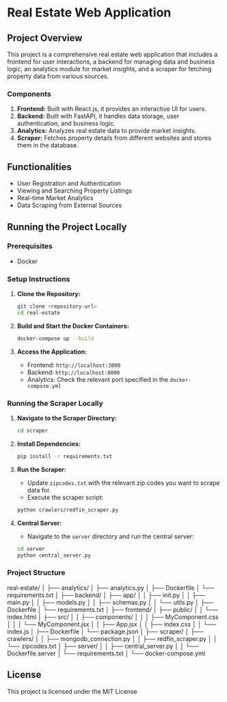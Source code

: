 # Real Estate Web Application

## Project Overview

This project is a comprehensive real estate web application that includes a frontend for user interactions, a backend for managing data and business logic, an analytics module for market insights, and a scraper for fetching property data from various sources.

### Components

1. **Frontend:** Built with React.js, it provides an interactive UI for users.
2. **Backend:** Built with FastAPI, it handles data storage, user authentication, and business logic.
3. **Analytics:** Analyzes real estate data to provide market insights.
4. **Scraper:** Fetches property details from different websites and stores them in the database.

## Functionalities

- User Registration and Authentication
- Viewing and Searching Property Listings
- Real-time Market Analytics
- Data Scraping from External Sources

## Running the Project Locally

### Prerequisites

- Docker

### Setup Instructions

1. **Clone the Repository:**
    ```sh
    git clone <repository-url>
    cd real-estate
    ```

2. **Build and Start the Docker Containers:**
    ```sh
    docker-compose up --build
    ```

3. **Access the Application:**
    - Frontend: `http://localhost:3000`
    - Backend: `http://localhost:8000`
    - Analytics: Check the relevant port specified in the `docker-compose.yml`

### Running the Scraper Locally

1. **Navigate to the Scraper Directory:**
    ```sh
    cd scraper
    ```

2. **Install Dependencies:**
    ```sh
    pip install -r requirements.txt
    ```

3. **Run the Scraper:**
    - Update `zipcodes.txt` with the relevant zip codes you want to scrape data for.
    - Execute the scraper script:
    ```sh
    python crawlers/redfin_scraper.py
    ```

4. **Central Server:**
    - Navigate to the `server` directory and run the central server:
    ```sh
    cd server
    python central_server.py
    ```

### Project Structure

real-estate/
│
├── analytics/
│ ├── analytics.py
│ ├── Dockerfile
│ └── requirements.txt
│
├── backend/
│ ├── app/
│ │ ├── init.py
│ │ ├── main.py
│ │ ├── models.py
│ │ ├── schemas.py
│ │ └── utils.py
│ ├── Dockerfile
│ └── requirements.txt
│
├── frontend/
│ ├── public/
│ │ └── index.html
│ ├── src/
│ │ ├── components/
│ │ │ ├── MyComponent.css
│ │ │ └── MyComponent.jsx
│ │ ├── App.jsx
│ │ ├── index.css
│ │ └── index.js
│ ├── Dockerfile
│ └── package.json
│
├── scraper/
│ ├── crawlers/
│ │ ├── mongodb_connection.py
│ │ ├── redfin_scraper.py
│ │ └── zipcodes.txt
│ ├── server/
│ │ ├── central_server.py
│ │ └── Dockerfile.server
│ └── requirements.txt
│
└── docker-compose.yml


## License

This project is licensed under the MIT License
